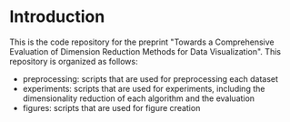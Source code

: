 # Introduction
This is the code repository for the preprint "Towards a Comprehensive Evaluation of Dimension Reduction Methods for Data Visualization". This repository is organized as follows:

- preprocessing: scripts that are used for preprocessing each dataset
- experiments: scripts that are used for experiments, including the dimensionality reduction of each algorithm and the evaluation
- figures: scripts that are used for figure creation

